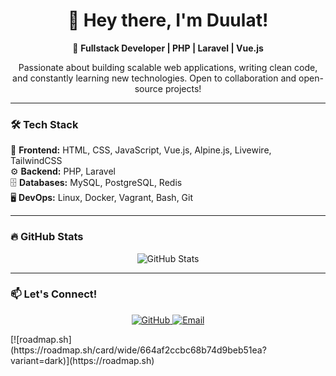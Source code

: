 <h1 align="center">👋 Hey there, I'm Duulat!</h1>

<p align="center">
  🚀 <strong>Fullstack Developer | PHP | Laravel | Vue.js</strong>  
</p>

<p align="center">
  Passionate about building scalable web applications, writing clean code, <br>
  and constantly learning new technologies. Open to collaboration and open-source projects!
</p>

---

### 🛠️ Tech Stack  
🚀 **Frontend:** HTML, CSS, JavaScript, Vue.js, Alpine.js, Livewire, TailwindCSS  
⚙️ **Backend:** PHP, Laravel  
🗄️ **Databases:** MySQL, PostgreSQL, Redis  
🖥️ **DevOps:** Linux, Docker, Vagrant, Bash, Git  

---

### 🔥 GitHub Stats  
<p align="center">
  <img src="https://github-readme-stats.vercel.app/api?username=DevDuulat&show_icons=true&theme=radical" alt="GitHub Stats">
</p>

---

### 📫 Let's Connect!  
<p align="center">
  <a href="https://github.com/DevDuulat">
    <img src="https://img.shields.io/badge/GitHub-DevDuulat-blue?style=for-the-badge&logo=github" alt="GitHub">
  </a>
  <a href="mailto:duulat.bekm@mail.ru">
    <img src="https://img.shields.io/badge/Email-Contact%20Me-red?style=for-the-badge&logo=gmail" alt="Email">
  </a>
</p>
[![roadmap.sh](https://roadmap.sh/card/wide/664af2ccbc68b74d9beb51ea?variant=dark)](https://roadmap.sh)

